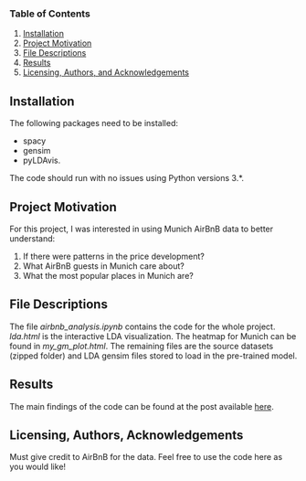
### Table of Contents

1. [Installation](#installation)
2. [Project Motivation](#motivation)
3. [File Descriptions](#files)
4. [Results](#results)
5. [Licensing, Authors, and Acknowledgements](#licensing)

## Installation <a name="installation"></a>

The following packages need to be installed:
- spacy
- gensim
- pyLDAvis.

The code should run with no issues using Python versions 3.*.

## Project Motivation<a name="motivation"></a>

For this project, I was interested in using Munich AirBnB data to better understand:

1. If there were patterns in the price development?
2. What AirBnB guests in Munich care about?
3. What the most popular places in Munich are?


## File Descriptions <a name="files"></a>

The file *airbnb_analysis.ipynb* contains the code for the whole project.
*lda.html* is the interactive LDA visualization. The heatmap for Munich can be
found in *my_gm_plot.html*. The remaining files are the source datasets (zipped folder) and LDA gensim files stored to load in the pre-trained model.


## Results<a name="results"></a>

The main findings of the code can be found at the post available [here](https://medium.com/@marvinlt75/insightful-analysis-of-munich-airbnb-data-20c2ce898d4d).

## Licensing, Authors, Acknowledgements<a name="licensing"></a>

Must give credit to AirBnB for the data. Feel free to use the code here as you would like!
